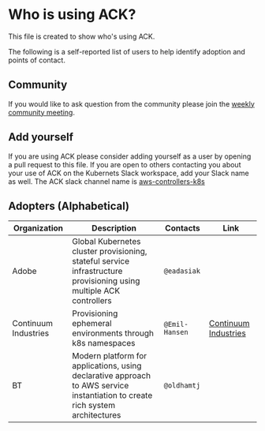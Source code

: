 # Who is using ACK?
This file is created to show who's using ACK.

The following is a self-reported list of users to help identify adoption and points of contact.

## Community
If you would like to ask question from the community please join the [weekly community meeting](./README.md/#community-meeting).

## Add yourself
If you are using ACK please consider adding yourself as a user by opening a pull request to this file.
If you are open to others contacting you about your use of ACK on the Kubernets Slack workspace, add your Slack name as well. The ACK slack channel name is  [aws-controllers-k8s](https://kubernetes.slack.com/archives/C0402D8JJS1)

## Adopters (Alphabetical)

| Organization | Description | Contacts | Link |
| --- | --- | --- | --- |
| Adobe | Global Kubernetes cluster provisioning, stateful service infrastructure provisioning using multiple ACK controllers | `@eadasiak` |  |
| Continuum Industries | Provisioning ephemeral environments through k8s namespaces | `@Emil-Hansen` | [Continuum Industries](https://continuum.industries) |
| BT | Modern platform for applications, using declarative approach to AWS service instantiation to create rich system architectures | `@oldhamtj` | |
